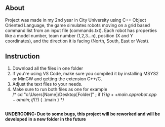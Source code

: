 ## About
Project was made in my 2nd year in City University using C++ Object Oriented Language, the game simulates robots moving on a grid based command list from an input file (commands.txt). Each robot has properties like a model number, team number (1,2,3...n), position (X and Y coordinates), and the direction it is facing (North, South, East or West).

## Instruction
1. Download all the files in one folder
2. If you're using VS Code, make sure you compiled it by installing MSYS2 or MinGW and getting the extension C++/C.
3. Adjust the text files to your needs.
4. Make sure to run both files as one for example <br>
/* cd "c:\Users\[Name]\Desktop\[Folder]\" ; if ($?) { g++ main.cpp robot.cpp -o main } ; if ($?) { .\main } */

## 

<b>UNDERGOING: Due to some bugs, this project will be reworked and will be developed in a new folder in the future<b>
